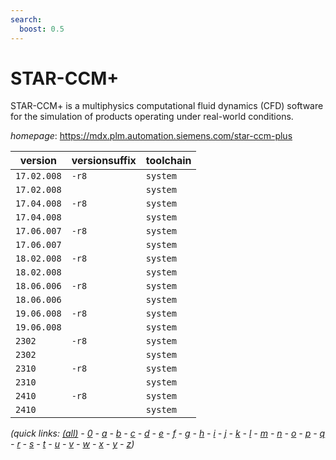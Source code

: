 ```yaml
---
search:
  boost: 0.5
---
```

# STAR-CCM+

STAR-CCM+ is a multiphysics computational fluid dynamics (CFD) software for the simulation of products operating under real-world conditions.

*homepage*: <https://mdx.plm.automation.siemens.com/star-ccm-plus>

version | versionsuffix | toolchain
--------|---------------|----------
``17.02.008`` | ``-r8`` | ``system``
``17.02.008`` |  | ``system``
``17.04.008`` | ``-r8`` | ``system``
``17.04.008`` |  | ``system``
``17.06.007`` | ``-r8`` | ``system``
``17.06.007`` |  | ``system``
``18.02.008`` | ``-r8`` | ``system``
``18.02.008`` |  | ``system``
``18.06.006`` | ``-r8`` | ``system``
``18.06.006`` |  | ``system``
``19.06.008`` | ``-r8`` | ``system``
``19.06.008`` |  | ``system``
``2302`` | ``-r8`` | ``system``
``2302`` |  | ``system``
``2310`` | ``-r8`` | ``system``
``2310`` |  | ``system``
``2410`` | ``-r8`` | ``system``
``2410`` |  | ``system``


*(quick links: [(all)](../index.md) - [0](../0/index.md) - [a](../a/index.md) - [b](../b/index.md) - [c](../c/index.md) - [d](../d/index.md) - [e](../e/index.md) - [f](../f/index.md) - [g](../g/index.md) - [h](../h/index.md) - [i](../i/index.md) - [j](../j/index.md) - [k](../k/index.md) - [l](../l/index.md) - [m](../m/index.md) - [n](../n/index.md) - [o](../o/index.md) - [p](../p/index.md) - [q](../q/index.md) - [r](../r/index.md) - [s](../s/index.md) - [t](../t/index.md) - [u](../u/index.md) - [v](../v/index.md) - [w](../w/index.md) - [x](../x/index.md) - [y](../y/index.md) - [z](../z/index.md))*

